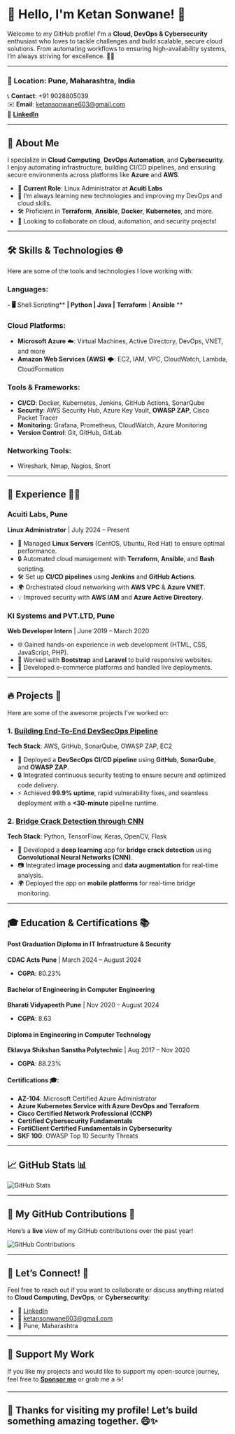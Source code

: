 # 👋 **Hello, I'm Ketan Sonwane**! 🚀

Welcome to my GitHub profile! I'm a **Cloud, DevOps & Cybersecurity** enthusiast who loves to tackle challenges and build scalable, secure cloud solutions. From automating workflows to ensuring high-availability systems, I’m always striving for excellence. 🔐💡

---

### 📍 **Location**: Pune, Maharashtra, India  
📞 **Contact**: +91 9028805039  
✉️ **Email**: [ketansonwane603@gmail.com](mailto:ketansonwane603@gmail.com)  
🔗 **[LinkedIn](https://www.linkedin.com/in/ketan-sonwane)**

---

## 🌟 **About Me**

I specialize in **Cloud Computing**, **DevOps Automation**, and **Cybersecurity**. I enjoy automating infrastructure, building CI/CD pipelines, and ensuring secure environments across platforms like **Azure** and **AWS**.

- 💼 **Current Role**: Linux Administrator at **Acuiti Labs**  
- 🌱 I’m always learning new technologies and improving my DevOps and cloud skills.  
- 🛠️ Proficient in **Terraform**, **Ansible**, **Docker**, **Kubernetes**, and more.
- 🤝 Looking to collaborate on cloud, automation, and security projects!

---

## 🛠️ **Skills & Technologies** 🌐

Here are some of the tools and technologies I love working with:

### **Languages**:
**- 🖥️** Shell Scripting** **| Python | Java |** **Terraform** | **Ansible**
**
### **Cloud Platforms**:
- **Microsoft Azure** ☁️: Virtual Machines, Active Directory, DevOps, VNET, and more  
- **Amazon Web Services (AWS)** 🌩️: EC2, IAM, VPC, CloudWatch, Lambda, CloudFormation

### **Tools & Frameworks**:
- **CI/CD**: Docker, Kubernetes, Jenkins, GitHub Actions, SonarQube  
- **Security**: AWS Security Hub, Azure Key Vault, **OWASP ZAP**, Cisco Packet Tracer  
- **Monitoring**: Grafana, Prometheus, CloudWatch, Azure Monitoring  
- **Version Control**: Git, GitHub, GitLab

### **Networking Tools**:
- Wireshark, Nmap, Nagios, Snort  

---

## 💼 **Experience** 👨‍💻

### **Acuiti Labs, Pune**  
**Linux Administrator** | July 2024 – Present  
- 🔧 Managed **Linux Servers** (CentOS, Ubuntu, Red Hat) to ensure optimal performance.
- 🔒 Automated cloud management with **Terraform**, **Ansible**, and **Bash** scripting.
- 🛠️ Set up **CI/CD pipelines** using **Jenkins** and **GitHub Actions**.
- 🌍 Orchestrated cloud networking with **AWS VPC** & **Azure VNET**.
- 💡 Improved security with **AWS IAM** and **Azure Active Directory**.

### **KI Systems and PVT.LTD, Pune**  
**Web Developer Intern** | June 2019 – March 2020  
- 🌐 Gained hands-on experience in web development (HTML, CSS, JavaScript, PHP).
- 🔄 Worked with **Bootstrap** and **Laravel** to build responsive websites.
- 🚀 Developed e-commerce platforms and handled live deployments.

---

## 🔥 **Projects** 🚀

Here are some of the awesome projects I’ve worked on:

### 1. **[Building End-To-End DevSecOps Pipeline](#)**  
**Tech Stack**: AWS, GitHub, SonarQube, OWASP ZAP, EC2  
- 🚀 Deployed a **DevSecOps CI/CD pipeline** using **GitHub**, **SonarQube**, and **OWASP ZAP**.  
- 🔒 Integrated continuous security testing to ensure secure and optimized code delivery.  
- ⚡ Achieved **99.9% uptime**, rapid vulnerability fixes, and seamless deployment with a **<30-minute** pipeline runtime.

### 2. **[Bridge Crack Detection through CNN](#)**  
**Tech Stack**: Python, TensorFlow, Keras, OpenCV, Flask  
- 🧠 Developed a **deep learning** app for **bridge crack detection** using **Convolutional Neural Networks (CNN)**.
- 📷 Integrated **image processing** and **data augmentation** for real-time analysis.
- 🌍 Deployed the app on **mobile platforms** for real-time bridge monitoring.

---

## 🎓 **Education & Certifications** 📚

#### **Post Graduation Diploma in IT Infrastructure & Security**  
**CDAC Acts Pune** | March 2024 – August 2024  
- **CGPA**: 80.23%

#### **Bachelor of Engineering in Computer Engineering**  
**Bharati Vidyapeeth Pune** | Nov 2020 – August 2024  
- **CGPA**: 8.63

#### **Diploma in Engineering in Computer Technology**  
**Eklavya Shikshan Sanstha Polytechnic** | Aug 2017 – Nov 2020  
- **CGPA**: 88.23%

#### **Certifications** 🎓:
- **AZ-104**: Microsoft Certified Azure Administrator  
- **Azure Kubernetes Service with Azure DevOps and Terraform**  
- **Cisco Certified Network Professional (CCNP)**  
- **Certified Cybersecurity Fundamentals**  
- **FortiClient Certified Fundamentals in Cybersecurity**  
- **SKF 100**: OWASP Top 10 Security Threats

---

## 📈 **GitHub Stats** 📊

![GitHub Stats](https://github-readme-stats.vercel.app/api?username=ketan-sonwane&show_icons=true&hide_title=true&count_private=true&hide=prs&theme=dark&bg_color=0d1117)

---

## 🌱 **My GitHub Contributions** 📅

Here’s a **live** view of my GitHub contributions over the past year!

![GitHub Contributions](https://github-readme-streak-stats.herokuapp.com/?user=ketan-sonwane&theme=dark)

---

## 🤝 **Let’s Connect!** 💬

Feel free to reach out if you want to collaborate or discuss anything related to **Cloud Computing**, **DevOps**, or **Cybersecurity**:

- 🔗 [LinkedIn](https://www.linkedin.com/in/ketan-sonwane)  
- 📧 ketansonwane603@gmail.com  
- 📍 Pune, Maharashtra

---

## 💖 **Support My Work**  
If you like my projects and would like to support my open-source journey, feel free to **[Sponsor me](#)** or grab me a ☕!

---

## 🎉 **Thanks for visiting my profile!** Let’s build something amazing together. 😄✨
